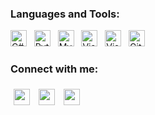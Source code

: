 ### Languages and Tools:

  <img height="26" title="C#" alt="C#" src="https://cdn.worldvectorlogo.com/logos/c--4.svg"> &nbsp; 
  <img height="26" title="Python" alt="Python" src="https://cdn.worldvectorlogo.com/logos/python-5.svg"> &nbsp;
  <img height="26" title="MySQL" alt="MySQL" src="https://cdn.worldvectorlogo.com/logos/mysql-6.svg"> &nbsp;
  <img height="26" title="Visual Studio Code" alt="Visual Studio Code" src="https://cdn.worldvectorlogo.com/logos/visual-studio-code-1.svg"> &nbsp;
  <img height="26" title="Visual Studio" alt="Visual Studio" src="https://cdn.worldvectorlogo.com/logos/visual-studio-2013.svg"> &nbsp;
  <img height="26" title="Git" alt="Git" src="https://cdn.worldvectorlogo.com/logos/git-icon.svg"> &nbsp;
  ### Connect with me:

<div> 
    <a href="https://instagram.com/idemchw" target="_blank"><img height="26" src="https://cdn.worldvectorlogo.com/logos/instagram-2016-5.svg" vspace="5" hspace="5" target="_blank"></a>
    <a href = "mailto:matheusenge@hotmail.com"><img height="26" src="https://cdn.worldvectorlogo.com/logos/outlook-1.svg" vspace="5" hspace="5" target="_blank"></a>
    <a href="https://www.linkedin.com/in/matheusenge" target="_blank"><img height="26" src="https://cdn.worldvectorlogo.com/logos/linkedin-icon-2.svg"   vspace="5" hspace="5" target="_blank"></a> 
</div>
